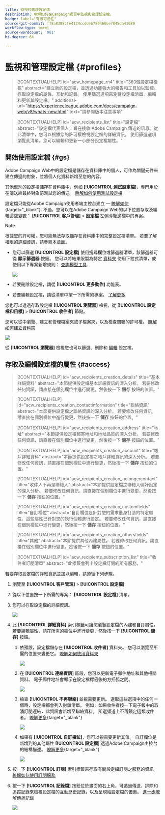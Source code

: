 ```yaml
---
title: 監視和管理設定檔
description: 瞭解如何在Campaign網頁中監視和管理設定檔。
badge: label="有限可用性"
source-git-commit: ff8a8388cfe4124ccddeb789460be7845da41089
workflow-type: tm+mt
source-wordcount: '901'
ht-degree: 6%

---
```


# 監視和管理設定檔 {#profiles}

>[!CONTEXTUALHELP]
>id="acw_homepage_rn4"
>title="360個設定檔檢視"
>abstract="建立新的設定檔，並透過功能強大的報告和工具加以監控。 存取設定檔的屬性、互動和記錄。 使用篩選選項來瀏覽設定檔清單、編輯和更新其設定檔。"
>additional-url="https://experienceleague.adobe.com/docs/campaign-web/v8/whats-new.html" text="請參閱版本注意事項"

>[!CONTEXTUALHELP]
>id="acw_recipients_list"
>title="設定檔"
>abstract="設定檔代表個人，旨在接收 Adobe Campaign 傳送的訊息。從此清單中，您可以根據您的許可權檢視設定檔的詳細資訊。 使用篩選選項瀏覽此清單。您可以編輯和更新一小部分設定檔屬性。"

## 開始使用設定檔 {#gs}

Adobe Campaign Web中的設定檔是儲存在資料庫中的個人，可作為關鍵元件來建立傳遞的對象，並將個人化資料新增至您的內容。

其他型別的設定檔儲存在資料庫中，例如 **[!UICONTROL 測試設定檔]**，專門用於在傳送給最終對象前測試您的傳送。 [瞭解如何使用測試設定檔](test-profiles.md)

設定檔只能從Adobe Campaign使用者端主控台建立 —  [瞭解如何](https://experienceleague.adobe.com/docs/campaign/campaign-v8/audience/add-profiles/create-profiles.html){target="_blank"}. 不過，您可以在Adobe Campaign Web的以下位置存取及編輯這些變數： **[!UICONTROL 客戶管理]** > **設定檔** 左側導覽邊欄中的專案。

>[!NOTE]
>
>根據您的許可權，您可能無法存取儲存在資料庫中的完整設定檔清單。 若要了解權限的詳細資訊，請參閱[本章節](../get-started/permissions.md)。

* 您可以篩選 **[!UICONTROL 設定檔]** 使用搜尋欄位或篩選器清單，該篩選器可從 **顯示篩選器** 按鈕。 您可以將結果限製為特定 [資料夾](../get-started/permissions.md#folders) 使用下拉式清單，或使用以下專案新增規則： [查詢模型工具](../query/query-modeler-overview.md).

  ![](assets/profiles-list.png)

* 若要刪除設定檔，請從 **[!UICONTROL 更多動作]** 功能表。

* 若要編輯設定檔，請從清單中按一下所需的專案。 [了解更多](#access)

您也可以透過存取設定檔 **[!UICONTROL 瀏覽器]** 檢視，從 **[!UICONTROL 設定檔和目標]** > **[!UICONTROL 收件者]** 節點。

您可以從中瀏覽、建立和管理檔案夾或子檔案夾，以及檢查關聯的許可權。 [瞭解如何建立資料夾](../get-started/permissions.md#folders)

![](assets/profiles-explorer-folder.png)

從 **[!UICONTROL 瀏覽器]** 檢視您也可以篩選、刪除和 [編輯](#access) 設定檔。

## 存取及編輯設定檔的屬性 {#access}

>[!CONTEXTUALHELP]
>id="acw_recipients_creation_details"
>title="基本詳細資料"
>abstract="本節提供設定檔基本詳細資訊的深入分析。 若要修改任何資訊，請直接在個別欄位中進行變更，然後按一下 **儲存** 按鈕的位置。"

>[!CONTEXTUALHELP]
>id="acw_recipients_creation_contactinformation"
>title="聯絡資訊"
>abstract="本節提供設定檔之聯絡資訊的深入分析。 若要修改任何資訊，請直接在個別欄位中進行變更，然後按一下 **儲存** 按鈕的位置。"

>[!CONTEXTUALHELP]
>id="acw_recipients_creation_address"
>title="地址"
>abstract="本節提供設定檔郵寄地址和地址品質的深入分析。 若要修改任何資訊，請直接在個別欄位中進行變更，然後按一下 **儲存** 按鈕的位置。"

>[!CONTEXTUALHELP]
>id="acw_recipients_creation_account"
>title="帳戶詳細資料"
>abstract="本節提供設定檔之帳戶詳細資訊的深入分析。 若要修改任何資訊，請直接在個別欄位中進行變更，然後按一下 **儲存** 按鈕的位置。"

>[!CONTEXTUALHELP]
>id="acw_recipients_creation_nolongercontact"
>title="收件人不再是聯絡人"
>abstract="本節提供設定檔之聯絡人偏好設定的深入分析。 若要修改任何資訊，請直接在個別欄位中進行變更，然後按一下 **儲存** 按鈕的位置。"

>[!CONTEXTUALHELP]
>id="acw_recipients_creation_customfields"
>title="自訂欄位"
>abstract="自訂欄位是針對您的需求量身打造的特定屬性，這些屬性已針對您的執行個體進行設定。 若要修改任何資訊，請直接在個別欄位中進行變更，然後按一下 **儲存** 按鈕的位置。"

>[!CONTEXTUALHELP]
>id="acw_recipients_creation_othersfields"
>title="其他"
>abstract="本節提供其他內建屬性。 若要修改任何資訊，請直接在個別欄位中進行變更，然後按一下 **儲存** 按鈕的位置。"

>[!CONTEXTUALHELP]
>id="acw_recipients_subscription_list"
>title="收件者訂閱清單"
>abstract="此標籤會列出設定檔訂閱的所有服務。"

若要存取設定檔的詳細資訊並加以編輯，請遵循下列步驟。

1. 瀏覽至 **[!UICONTROL 客戶管理]** > **[!UICONTROL 設定檔]**.

1. 從以下位置按一下所需的專案： **[!UICONTROL 設定檔]** 清單。

1. 您可以存取設定檔的詳細資訊。

   ![](assets/profile-details.png)

1. 此 **[!UICONTROL 詳細資料]** 索引標籤可讓您瀏覽設定檔的內建和自訂屬性。 若要編輯屬性，請在所需的欄位中進行變更，然後按一下 **[!UICONTROL 儲存]** 按鈕。

   1. 依預設，設定檔儲存在 **[!UICONTROL 收件者]** 資料夾。 您可以瀏覽至所需的位置來變更它。 [瞭解如何使用資料夾](../get-started/permissions.md#folders)

      ![](assets/profile-folder.png)

   1. 在 **[!UICONTROL 連絡資訊]** 區段，您可以更新電子郵件地址和其他相關資料。 電子郵件地址會顯示在設定檔標籤後的方括弧之間。

      ![](assets/profile-address.png)

   1. 檢查 **[!UICONTROL 不再聯絡]** 並視需要更新。 選取這些選項中的任何一個時，設定檔都會列入封鎖清單。 例如，如果收件者按一下電子報中的取消訂閱連結，此資訊會新增至聯絡資料。 所選頻道上不再鎖定這類收件者。 [瞭解更多](https://experienceleague.adobe.com/docs/campaign/campaign-v8/send/failures/quarantines.html){target="_blank"}

      ![](assets/profile-no-longer-contact.png)

   1. 如果有 **[!UICONTROL 自訂欄位]**，您可以視需要更新其值。 自訂欄位是新增到的其他屬性 **[!UICONTROL 設定檔]** 透過Adobe Campaign主控台的結構描述。 [瞭解更多](https://experienceleague.adobe.com/docs/campaign/campaign-v8/developer/shemas-forms/extend-schema.html){target="_blank"}

      ![](assets/profile-custom-fields.png)

1. 按一下 **[!UICONTROL 訂閱]** 索引標籤來存取有關設定檔訂閱之服務的資訊。 [瞭解如何使用訂閱服務](manage-services.md)

1. 按一下 **[!UICONTROL 記錄檔]** 按鈕位於畫面的右上角，可透過傳送、排除和追蹤記錄來檢視設定檔的互動歷史記錄，以及呈現給設定檔的優惠。 [進一步瞭解傳遞記錄](../monitor/delivery-logs.md)

   ![](assets/profile-logs.png)
